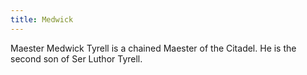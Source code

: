 ```yaml
---
title: Medwick
---
```


Maester Medwick Tyrell is a chained Maester of the Citadel. He is the second son of Ser Luthor Tyrell.


